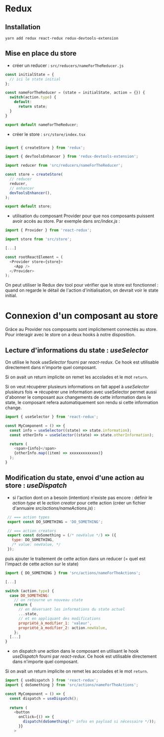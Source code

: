 # Redux

## Installation

`yarn add redux react-redux redux-devtools-extension`

## Mise en place du store

- créer un reducer : `src/reducers/nameForTheReducer.js`

```js
const initialState = {
  // ici le state initial
};

const nameForTheReducer = (state = initialState, action = {}) {
  switch(action.type) {
    default:
      return state;
  }
}

export default nameForTheReducer;

```

- créer le store : `src/store/index.tsx`

```js

import { createStore } from 'redux';

import { devToolsEnhancer } from 'redux-devtools-extension';

import reducer from 'src/reducers/nameForTheReducer';

const store = createStore(
  // reducer
  reducer,
  // enhancer
  devToolsEnhancer(),
);

export default store;

```

- utilisation du composant Provider pour que nos composants puissent avoir accès au
store. Par exemple dans _src/index.js_ :

```js
import { Provider } from 'react-redux';

import store from 'src/store';

[...]

const rootReactElement = (
  <Provider store={store}>
    <App />
  </Provider>
);

```

On peut utiliser le Redux dev tool pour vérifier que le store est fonctionnel : quand on regarde le détail de l'action d'initialisation, on devrait voir le state initial.

# Connexion d'un composant au store

Grâce au Provider nos composants sont implicitement connectés au store. Pour interagir avec le store on a deux hooks à notre disposition.

## Lecture d'informations du state : _useSelector_

On utilise le hook _useSelector_ fourni par _react-redux_. Ce hook est utilisable directement dans n'importe quel composant.

Si on avait un return implicite on remet les accolades et le mot `return`.

Si on veut récupérer plusieurs informations on fait appel à _useSelector_ plusieurs fois => récupérer une information avec useSelector permet aussi d'abonner le composant aux changements de cette information dans le state, le composant refera automatiquement son rendu si cette information change.

```js
import { useSelector } from 'react-redux';

const MyComponent = () => {
  const info = useSelector((state) => state.information);
  const otherInfo = useSelector((state) => state.otherInformation);

  return (
    <span>{info}</span>
    {otherInfo.map((item) => xxxxxxxxxxxxx)}
  );
}
```

## Modification du state, envoi d'une action au store : _useDispatch_

- si l'action dont on a besoin (intention) n'existe pas encore : définir le _action type_ et le _action creator_ pour cette action (créer un fichier d'annuaire _src/actions/nameActions.js_) :

```javascript
 // === action types
 export const DO_SOMETHING = 'DO_SOMETHING';

 // === action creators
 export const doSomething = (/* newValue */) => ({
   type: DO_SOMETHING,
   /* value: newValue, */
 });
```

puis ajouter le traitement de cette action dans un reducer (= quel est l'impact de cette action sur le state)

```javascript
import { DO_SOMETHING } from 'src/actions/nameForTheActions';

[...]

switch (action.type) {
  case DO_SOMETHING:
    // on retourne un nouveau state
    return {
      // en déversant les informations du state actuel
      ...state,
      // et en appliquant des modifications
      propriété_à_modifier_1: 'valeur',
      propriété_à_modifier_2: action.newValue,
    };
  [...]
}
```

- on dispatch une action dans le composant en utilisant le hook _useDispatch_ fourni par _react-redux_. Ce hook est utilisable directement dans n'importe quel composant.

Si on avait un return implicite on remet les accolades et le mot `return`.

```js
import { useDispatch } from 'react-redux';
import { doSomething } from 'src/actions/nameForTheActions';

const MyComponent = () => {
  const dispatch = useDispatch();
  
  return (
    <button
      onClick={() => {
        dispatch(doSomething(/* infos en payload si nécessaire */));
      }}
    >
```

